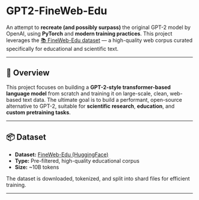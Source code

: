# GPT2-FineWeb-Edu

An attempt to **recreate (and possibly surpass)** the original GPT-2 model by OpenAI, using **PyTorch** and **modern training practices**. This project leverages the [📚 FineWeb-Edu dataset](https://huggingface.co/datasets/HuggingFaceFW/fineweb-edu) — a high-quality web corpus curated specifically for educational and scientific text.

---

## 🚀 Overview

This project focuses on building a **GPT-2-style transformer-based language model** from scratch and training it on large-scale, clean, web-based text data. The ultimate goal is to build a performant, open-source alternative to GPT-2, suitable for **scientific research**, **education**, and **custom pretraining tasks**.

---

## 📦 Dataset

- **Dataset:** [FineWeb-Edu (HuggingFace)](https://huggingface.co/datasets/HuggingFaceFW/fineweb-edu)  
- **Type:** Pre-filtered, high-quality educational corpus  
- **Size:** ~10B tokens

The dataset is downloaded, tokenized, and split into shard files for efficient training.

---
